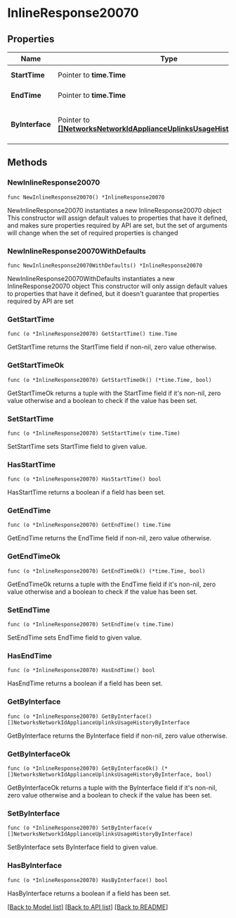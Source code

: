 # InlineResponse20070

## Properties

Name | Type | Description | Notes
------------ | ------------- | ------------- | -------------
**StartTime** | Pointer to **time.Time** | Start time of interval | [optional] 
**EndTime** | Pointer to **time.Time** | End time of interval | [optional] 
**ByInterface** | Pointer to [**[]NetworksNetworkIdApplianceUplinksUsageHistoryByInterface**](NetworksNetworkIdApplianceUplinksUsageHistoryByInterface.md) | List of usage data for each interface | [optional] 

## Methods

### NewInlineResponse20070

`func NewInlineResponse20070() *InlineResponse20070`

NewInlineResponse20070 instantiates a new InlineResponse20070 object
This constructor will assign default values to properties that have it defined,
and makes sure properties required by API are set, but the set of arguments
will change when the set of required properties is changed

### NewInlineResponse20070WithDefaults

`func NewInlineResponse20070WithDefaults() *InlineResponse20070`

NewInlineResponse20070WithDefaults instantiates a new InlineResponse20070 object
This constructor will only assign default values to properties that have it defined,
but it doesn't guarantee that properties required by API are set

### GetStartTime

`func (o *InlineResponse20070) GetStartTime() time.Time`

GetStartTime returns the StartTime field if non-nil, zero value otherwise.

### GetStartTimeOk

`func (o *InlineResponse20070) GetStartTimeOk() (*time.Time, bool)`

GetStartTimeOk returns a tuple with the StartTime field if it's non-nil, zero value otherwise
and a boolean to check if the value has been set.

### SetStartTime

`func (o *InlineResponse20070) SetStartTime(v time.Time)`

SetStartTime sets StartTime field to given value.

### HasStartTime

`func (o *InlineResponse20070) HasStartTime() bool`

HasStartTime returns a boolean if a field has been set.

### GetEndTime

`func (o *InlineResponse20070) GetEndTime() time.Time`

GetEndTime returns the EndTime field if non-nil, zero value otherwise.

### GetEndTimeOk

`func (o *InlineResponse20070) GetEndTimeOk() (*time.Time, bool)`

GetEndTimeOk returns a tuple with the EndTime field if it's non-nil, zero value otherwise
and a boolean to check if the value has been set.

### SetEndTime

`func (o *InlineResponse20070) SetEndTime(v time.Time)`

SetEndTime sets EndTime field to given value.

### HasEndTime

`func (o *InlineResponse20070) HasEndTime() bool`

HasEndTime returns a boolean if a field has been set.

### GetByInterface

`func (o *InlineResponse20070) GetByInterface() []NetworksNetworkIdApplianceUplinksUsageHistoryByInterface`

GetByInterface returns the ByInterface field if non-nil, zero value otherwise.

### GetByInterfaceOk

`func (o *InlineResponse20070) GetByInterfaceOk() (*[]NetworksNetworkIdApplianceUplinksUsageHistoryByInterface, bool)`

GetByInterfaceOk returns a tuple with the ByInterface field if it's non-nil, zero value otherwise
and a boolean to check if the value has been set.

### SetByInterface

`func (o *InlineResponse20070) SetByInterface(v []NetworksNetworkIdApplianceUplinksUsageHistoryByInterface)`

SetByInterface sets ByInterface field to given value.

### HasByInterface

`func (o *InlineResponse20070) HasByInterface() bool`

HasByInterface returns a boolean if a field has been set.


[[Back to Model list]](../README.md#documentation-for-models) [[Back to API list]](../README.md#documentation-for-api-endpoints) [[Back to README]](../README.md)


